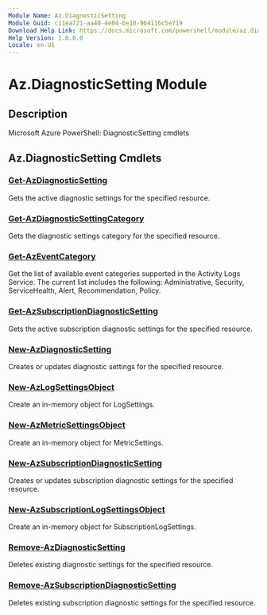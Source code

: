```yaml
---
Module Name: Az.DiagnosticSetting
Module Guid: c11ea721-aa40-4e84-be10-964116c5e719
Download Help Link: https://docs.microsoft.com/powershell/module/az.diagnosticsetting
Help Version: 1.0.0.0
Locale: en-US
---
```


# Az.DiagnosticSetting Module
## Description
Microsoft Azure PowerShell: DiagnosticSetting cmdlets

## Az.DiagnosticSetting Cmdlets
### [Get-AzDiagnosticSetting](Get-AzDiagnosticSetting.md)
Gets the active diagnostic settings for the specified resource.

### [Get-AzDiagnosticSettingCategory](Get-AzDiagnosticSettingCategory.md)
Gets the diagnostic settings category for the specified resource.

### [Get-AzEventCategory](Get-AzEventCategory.md)
Get the list of available event categories supported in the Activity Logs Service.
The current list includes the following: Administrative, Security, ServiceHealth, Alert, Recommendation, Policy.

### [Get-AzSubscriptionDiagnosticSetting](Get-AzSubscriptionDiagnosticSetting.md)
Gets the active subscription diagnostic settings for the specified resource.

### [New-AzDiagnosticSetting](New-AzDiagnosticSetting.md)
Creates or updates diagnostic settings for the specified resource.

### [New-AzLogSettingsObject](New-AzLogSettingsObject.md)
Create an in-memory object for LogSettings.

### [New-AzMetricSettingsObject](New-AzMetricSettingsObject.md)
Create an in-memory object for MetricSettings.

### [New-AzSubscriptionDiagnosticSetting](New-AzSubscriptionDiagnosticSetting.md)
Creates or updates subscription diagnostic settings for the specified resource.

### [New-AzSubscriptionLogSettingsObject](New-AzSubscriptionLogSettingsObject.md)
Create an in-memory object for SubscriptionLogSettings.

### [Remove-AzDiagnosticSetting](Remove-AzDiagnosticSetting.md)
Deletes existing diagnostic settings for the specified resource.

### [Remove-AzSubscriptionDiagnosticSetting](Remove-AzSubscriptionDiagnosticSetting.md)
Deletes existing subscription diagnostic settings for the specified resource.

